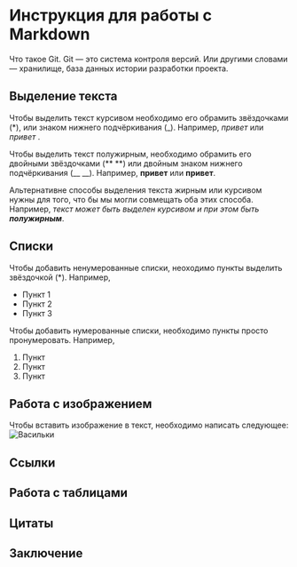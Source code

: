 # Инструкция для работы с Markdown

Что такое Git.
Git — это система контроля версий. Или другими словами — хранилище, база данных истории разработки проекта.

## Выделение текста

Чтобы выделить текст курсивом необходимо его обрамить звёздочками (*), или знаком нижнего подчёркивания (_). Например, *привет* или _привет_ .

Чтобы выделить текст полужирным, необходимо обрамить его двойными звёздочками (** **) или двойным знаком нижнего подчёркивания (__ __). Например, **привет** или __привет__. 

Альтернативне способы выделения текста жирным или курсивом нужны для того, что бы мы могли совмещать оба этих способа. Например, 
_текст может быть выделен курсивом и при этом быть **полужирным**_.

## Списки

Чтобы добавить ненумерованные списки, неоходимо пункты выделить звёздочкой (*).
Например, 
* Пункт 1
* Пункт 2
* Пункт 3

Чтобы добавить нумерованные списки, необходимо пункты просто пронумеровать.
Например,
1. Пункт
2. Пункт
3. Пункт

## Работа с изображением

Чтобы вставить изображение в текст, необходимо написать следующее:
![Васильки](fa19040738bb991bbe5d.jpg) 

## Ссылки

## Работа с таблицами

## Цитаты

## Заключение